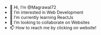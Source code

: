 - 👋 Hi, I’m @Magrawal72
- 👀 I’m interested in Web Development
- 🌱 I’m currently learning ReactJs
- 💞️ I’m looking to collaborate on Websites
- 📫 How to reach me by clicking on website!

<!---
Magrawal72/Magrawal72 is a ✨ special ✨ repository because its `README.md` (this file) appears on your GitHub profile.
You can click the Preview link to take a look at your changes.
--->

